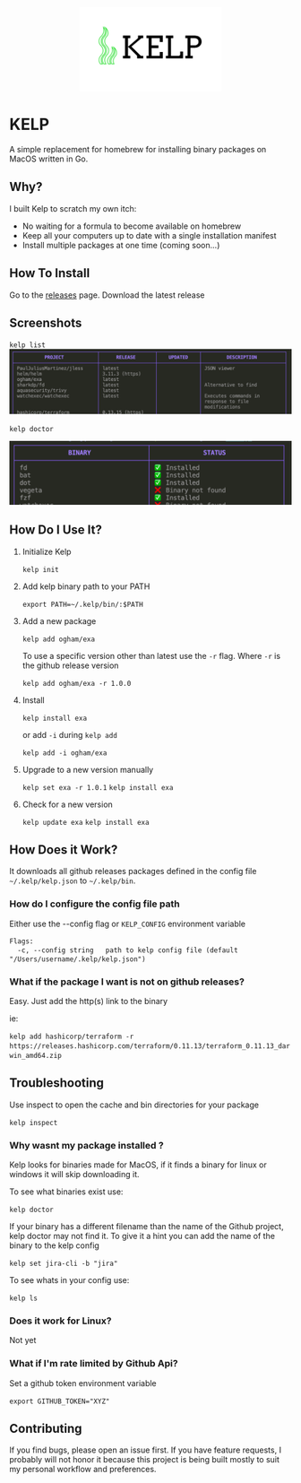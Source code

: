 <p align="center">
  <img height="150px" src="./logo.png"  alt="KELP" title="KELP">
</p>

# KELP
A simple replacement for homebrew for installing binary packages on MacOS written in Go.

## Why?

I built Kelp to scratch my own itch:

* No waiting for a formula to become available on homebrew
* Keep all your computers up to date with a single installation manifest
* Install multiple packages at one time (coming soon...)

## How To Install

Go to the [releases](https://github.com/crhuber/kelp/releases) page. Download the latest release

## Screenshots

`kelp list`
![kelp list](./kelp-list.png)

`kelp doctor`

![kelp list](./kelp-doctor.png)


## How Do I Use It?


1. Initialize Kelp

    `kelp init`

2. Add kelp binary path to your PATH

    `export PATH=~/.kelp/bin/:$PATH`

3. Add a new package

    `kelp add ogham/exa`

   To use a specific version other than latest use the `-r` flag. Where `-r` is the github release version

    `kelp add ogham/exa -r 1.0.0`

4. Install

    `kelp install exa`

    or add `-i` during `kelp add`

    `kelp add -i ogham/exa`

5. Upgrade to a new version manually

    `kelp set exa -r 1.0.1`
    `kelp install exa`

6. Check for a new version

    `kelp update exa`
    `kelp install exa`

## How Does it Work?

It downloads all github releases packages defined in the config file `~/.kelp/kelp.json` to `~/.kelp/bin`.

### How do I configure the config file path

Either use the --config flag or `KELP_CONFIG` environment variable

```
Flags:
  -c, --config string   path to kelp config file (default "/Users/username/.kelp/kelp.json")
```

### What if the package I want is not on github releases?

Easy. Just add the http(s) link to the binary

ie:

`
kelp add hashicorp/terraform -r https://releases.hashicorp.com/terraform/0.11.13/terraform_0.11.13_darwin_amd64.zip
`


## Troubleshooting

Use inspect to open the cache and bin directories for your package

`kelp inspect`

### Why wasnt my package installed ?

Kelp looks for binaries made for MacOS, if it finds a binary for linux or windows it will skip downloading it.

To see what binaries exist use:

`kelp doctor`

If your binary has a different filename than the name of the Github project, kelp doctor may not find it. To give it a hint you can add the name of the binary to the kelp config

`kelp set jira-cli -b "jira"`

To see whats in your config use:

`kelp ls`

### Does it work for Linux?

Not yet

### What if I'm rate limited by Github Api?

Set a github token environment variable

`export GITHUB_TOKEN="XYZ"`

## Contributing

If you find bugs, please open an issue first. If you have feature requests, I probably will not honor it because this project is being built mostly to suit my personal workflow and preferences.
